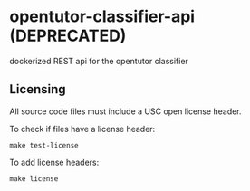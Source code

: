 # opentutor-classifier-api (DEPRECATED)
dockerized REST api for the opentutor classifier

## Licensing

All source code files must include a USC open license header.

To check if files have a license header:

```
make test-license
```

To add license headers:

```
make license
```
